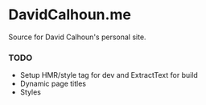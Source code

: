 # DavidCalhoun.me

Source for David Calhoun's personal site.

### TODO
- Setup HMR/style tag for dev and ExtractText for build
- Dynamic page titles
- Styles
